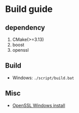 # Build guide

## dependency

1. CMake(>=3.13)
1. boost
1. openssl

## Build

* Windows: `./script/build.bat`

## Misc

* [OpenSSL Windows install](https://www.thesecmaster.com/procedure-to-install-openssl-on-the-windows-platform/)
